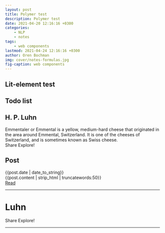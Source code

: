 ```yaml
---
layout: post
title: Polymer test
description: Polymer test
date: 2021-04-20 12:16:16 +0300
categories:
    - NLP 
    - notes
tags:
    - web components
lastmod: 2021-04-24 12:16:16 +0300
author: Oren Bochman
img: cover/notes-formulas.jpg
fig-caption: web components
---
```


<style>
hr { 	
  clear:both;  
}

img[src*='#sl'] { 
  float: right; 
  width:55%; 
  margin:10px 10px 10px 0px; 
  border: 2px solid gold;
  display: block;
}

img[src*='#hi'] { 
  width:85%; 
  display: block;
  margin: 10px auto 10px auto;
  border: 2px solid gold;
}

img[src*='#rt'] { 
  float: right; 
  margin: 10px;
  border: 2px solid gold;
}

img[src*='#logo'] {
      width: 20%;
      float: right
}
</style>


## Lit-element test

<simple-greeting name="World"></simple-greeting>

## Todo list

<todo-list></todo-list>

## H. P. Luhn  

<paper-card heading="Emmental" image="http://placehold.it/350x150/FFC107/000000" alt="Emmental">
  <div class="card-content">
    Emmentaler or Emmental is a yellow, medium-hard cheese that originated in the area around Emmental, Switzerland. It is one of the cheeses of Switzerland, and is sometimes known as Swiss cheese.
  </div>
  <div class="card-actions">
    <paper-button>Share</paper-button>
    <paper-button>Explore!</paper-button>
  </div>
</paper-card>

## Post

<paper-card heading="{{post.title}}">
<time datetime="post.date | date_to_xmlschema">{{post.date | date_to_string}}</time>
<div class="card-content">{{post.content | strip_html | truncatewords:50}}

</div>
<div class="card-actions">
<a href="{% if site.baseurl == "/" %}{{ post.url }}{% else %}{{ post.url | prepend: site.baseurl }}{% endif %}">                        
<paper-button class="colored" raised>Read</paper-button></a>
</div>
</paper-card>


<hr>

# Luhn


<paper-card heading="Hans Peter Luhn" image="/assets/img/articles/summarization/luhn.jpg" alt="Hans Peter Luhn">
<div class="card-content">
<marked-element>
<div slot="markdown-html"></div>
<script type="text/markdown">
Check out my markdown!

We can even embed elements without fear of the HTML parser mucking up their
textual representation:

```html
<awesome-sauce>
  <div>Oops, I'm about to forget to close this div.</div>
</awesome-sauce>
```

Select sentences with highest concentrations of salient content terms 

@@ Score = \frac{\text{Salient Words}^2}{  \text{Terms in chunk} }@@

> Hans Peter Luhn (July 1, 1896 – August 19, 1964) was a researcher in the field of computer science and Library & Information Science for **IBM**, and creator of the **Luhn algorithm**, **KWIC** (Key Words In Context) indexing, and **Selective dissemination of information** ("SDI"). He was awarded over 80 patents. @-@ Wikipedia article for [Hans Peter Luhn](https://en.wikipedia.org/wiki/Hans_Peter_Luhn) </div>
      </script>
</marked-element></div>
  <div class="card-actions">
    <paper-button>Share</paper-button>
    <paper-button>Explore!</paper-button>
  </div>
</paper-card>
<hr>
